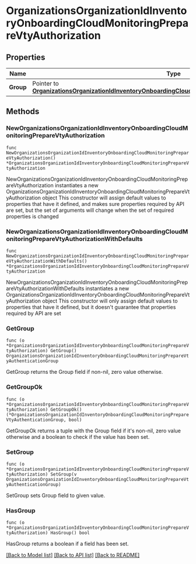 # OrganizationsOrganizationIdInventoryOnboardingCloudMonitoringPrepareVtyAuthorization

## Properties

Name | Type | Description | Notes
------------ | ------------- | ------------- | -------------
**Group** | Pointer to [**OrganizationsOrganizationIdInventoryOnboardingCloudMonitoringPrepareVtyAuthenticationGroup**](OrganizationsOrganizationIdInventoryOnboardingCloudMonitoringPrepareVtyAuthenticationGroup.md) |  | [optional] 

## Methods

### NewOrganizationsOrganizationIdInventoryOnboardingCloudMonitoringPrepareVtyAuthorization

`func NewOrganizationsOrganizationIdInventoryOnboardingCloudMonitoringPrepareVtyAuthorization() *OrganizationsOrganizationIdInventoryOnboardingCloudMonitoringPrepareVtyAuthorization`

NewOrganizationsOrganizationIdInventoryOnboardingCloudMonitoringPrepareVtyAuthorization instantiates a new OrganizationsOrganizationIdInventoryOnboardingCloudMonitoringPrepareVtyAuthorization object
This constructor will assign default values to properties that have it defined,
and makes sure properties required by API are set, but the set of arguments
will change when the set of required properties is changed

### NewOrganizationsOrganizationIdInventoryOnboardingCloudMonitoringPrepareVtyAuthorizationWithDefaults

`func NewOrganizationsOrganizationIdInventoryOnboardingCloudMonitoringPrepareVtyAuthorizationWithDefaults() *OrganizationsOrganizationIdInventoryOnboardingCloudMonitoringPrepareVtyAuthorization`

NewOrganizationsOrganizationIdInventoryOnboardingCloudMonitoringPrepareVtyAuthorizationWithDefaults instantiates a new OrganizationsOrganizationIdInventoryOnboardingCloudMonitoringPrepareVtyAuthorization object
This constructor will only assign default values to properties that have it defined,
but it doesn't guarantee that properties required by API are set

### GetGroup

`func (o *OrganizationsOrganizationIdInventoryOnboardingCloudMonitoringPrepareVtyAuthorization) GetGroup() OrganizationsOrganizationIdInventoryOnboardingCloudMonitoringPrepareVtyAuthenticationGroup`

GetGroup returns the Group field if non-nil, zero value otherwise.

### GetGroupOk

`func (o *OrganizationsOrganizationIdInventoryOnboardingCloudMonitoringPrepareVtyAuthorization) GetGroupOk() (*OrganizationsOrganizationIdInventoryOnboardingCloudMonitoringPrepareVtyAuthenticationGroup, bool)`

GetGroupOk returns a tuple with the Group field if it's non-nil, zero value otherwise
and a boolean to check if the value has been set.

### SetGroup

`func (o *OrganizationsOrganizationIdInventoryOnboardingCloudMonitoringPrepareVtyAuthorization) SetGroup(v OrganizationsOrganizationIdInventoryOnboardingCloudMonitoringPrepareVtyAuthenticationGroup)`

SetGroup sets Group field to given value.

### HasGroup

`func (o *OrganizationsOrganizationIdInventoryOnboardingCloudMonitoringPrepareVtyAuthorization) HasGroup() bool`

HasGroup returns a boolean if a field has been set.


[[Back to Model list]](../README.md#documentation-for-models) [[Back to API list]](../README.md#documentation-for-api-endpoints) [[Back to README]](../README.md)


